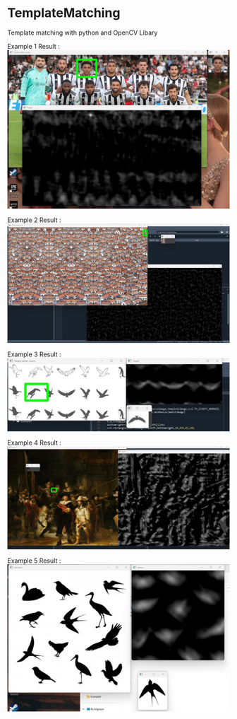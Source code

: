 # TemplateMatching
Template matching with python and OpenCV Libary
 
Example 1 Result : 
![Result 1](https://github.com/emirhaneren/TemplateMatching/blob/master/Example1/Result.jpg)
 
 Example 2 Result :
 ![Result 2](https://github.com/emirhaneren/TemplateMatching/blob/master/Example2/Result.jpg)
 
 Example 3 Result :
 ![Result 3](https://github.com/emirhaneren/TemplateMatching/blob/master/Example3/Result.jpg)
 
 Example 4 Result :
 ![Result 4](https://github.com/emirhaneren/TemplateMatching/blob/master/Example4/Result1.jpg)
 
 Example 5 Result :
 ![Result 5](https://github.com/emirhaneren/TemplateMatching/blob/master/Example5/Result.jpg)
